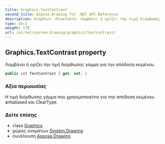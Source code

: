 ```yaml
---
title: Graphics.TextContrast
second_title: Aspose.Drawing for .NET API Reference
description: Graphics ιδιοκτησία. Λαμβάνει ή ορίζει την τιμή διόρθωσης γάμμα για την απόδοση κειμένου.
type: docs
weight: 170
url: /el/net/system.drawing/graphics/textcontrast/
---
```

## Graphics.TextContrast property

Λαμβάνει ή ορίζει την τιμή διόρθωσης γάμμα για την απόδοση κειμένου.

```csharp
public int TextContrast { get; set; }
```

### Αξία περιουσίας

Η τιμή διόρθωσης γάμμα που χρησιμοποιείται για την απόδοση κειμένου antialiased και ClearType.

### Δείτε επίσης

* class [Graphics](../)
* χώρος ονομάτων [System.Drawing](../../graphics/)
* συνέλευση [Aspose.Drawing](../../../)


